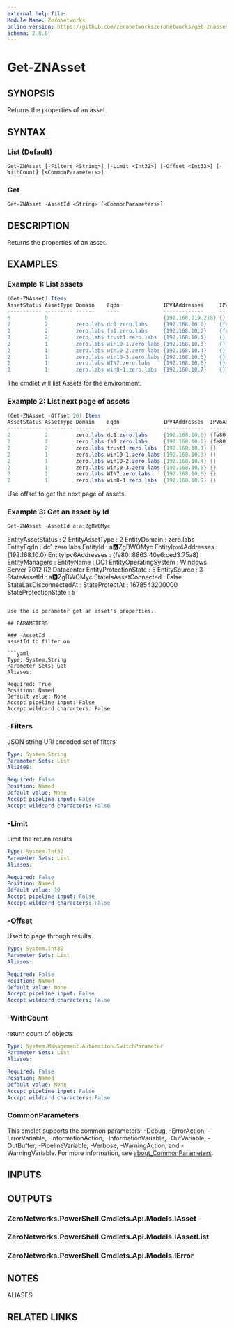 ```yaml
---
external help file:
Module Name: ZeroNetworks
online version: https://github.com/zeronetworkszeronetworks/get-znasset
schema: 2.0.0
---
```


# Get-ZNAsset

## SYNOPSIS
Returns the properties of an asset.

## SYNTAX

### List (Default)
```
Get-ZNAsset [-Filters <String>] [-Limit <Int32>] [-Offset <Int32>] [-WithCount] [<CommonParameters>]
```

### Get
```
Get-ZNAsset -AssetId <String> [<CommonParameters>]
```

## DESCRIPTION
Returns the properties of an asset.

## EXAMPLES

### Example 1: List assets
```powershell
(Get-ZNAsset).Items
AssetStatus AssetType Domain    Fqdn              IPV4Addresses     IPV6Addresses               Id           Name                          OperatingSystem                   ProtectionState Source
----------- --------- ------    ----              -------------     -------------               --           ----                          ---------------                   --------------- ------
6           0                                     {192.168.219.218} {}                          a:u:vRZwSRpH Amir Frankel's-Windows10-8fd7                                   1               2
2           2         zero.labs dc1.zero.labs     {192.168.10.0}    {fe80::8863:40e6:ced3:75a8} a:a:ZgBWOMyc DC1                           Windows Server 2012 R2 Datacenter 5               3
2           2         zero.labs fs1.zero.labs     {192.168.10.2}    {fe80::190f:e8a3:b0de:3fcd} a:a:GnyWAsYs FS1                           Windows Server 2008 R2 Datacenter 3               3
2           2         zero.labs trust1.zero.labs  {192.168.10.1}    {}                          a:a:EP2KKITZ TRUST1                        Windows Server 2019 Standard      3               3
2           1         zero.labs win10-1.zero.labs {192.168.10.3}    {}                          a:a:6BokfBbU WIN10-1                       Windows 10 Pro                    3               3
2           1         zero.labs win10-2.zero.labs {192.168.10.4}    {}                          a:a:HYZhxRzI WIN10-2                       Windows 10 Pro                    3               3
2           1         zero.labs win10-3.zero.labs {192.168.10.5}    {}                          a:a:qnRgyRA9 WIN10-3                       Windows 10 Pro                    3               3
2           1         zero.labs WIN7.zero.labs    {192.168.10.6}    {}                          a:a:5wiknOhs WIN7                          Windows 7 Ultimate                3               3
2           1         zero.labs win8-1.zero.labs  {192.168.10.7}    {}                          a:a:cxIJepiA win8-1                        Windows 8.1 Enterprise            3               3
```

The cmdlet will list Assets for the environment.

### Example 2: List next page of assets
```powershell
(Get-ZNAsset -Offset 20).Items
AssetStatus AssetType Domain    Fqdn              IPV4Addresses  IPV6Addresses               Id           Name    OperatingSystem                   ProtectionState Source
----------- --------- ------    ----              -------------  -------------               --           ----    ---------------                   --------------- ------
2           2         zero.labs dc1.zero.labs     {192.168.10.0} {fe80::8863:40e6:ced3:75a8} a:a:ZgBWOMyc DC1     Windows Server 2012 R2 Datacenter 5               3
2           2         zero.labs fs1.zero.labs     {192.168.10.2} {fe80::190f:e8a3:b0de:3fcd} a:a:GnyWAsYs FS1     Windows Server 2008 R2 Datacenter 3               3
2           2         zero.labs trust1.zero.labs  {192.168.10.1} {}                          a:a:EP2KKITZ TRUST1  Windows Server 2019 Standard      3               3
2           1         zero.labs win10-1.zero.labs {192.168.10.3} {}                          a:a:6BokfBbU WIN10-1 Windows 10 Pro                    3               3
2           1         zero.labs win10-2.zero.labs {192.168.10.4} {}                          a:a:HYZhxRzI WIN10-2 Windows 10 Pro                    3               3
2           1         zero.labs win10-3.zero.labs {192.168.10.5} {}                          a:a:qnRgyRA9 WIN10-3 Windows 10 Pro                    3               3
2           1         zero.labs WIN7.zero.labs    {192.168.10.6} {}                          a:a:5wiknOhs WIN7    Windows 7 Ultimate                3               3
2           1         zero.labs win8-1.zero.labs  {192.168.10.7} {}                          a:a:cxIJepiA win8-1  Windows 8.1 Enterprise            3               3
```

Use offset to get the next page of assets.

### Example 3: Get an asset by Id
```powershell
Get-ZNAsset -AssetId a:a:ZgBWOMyc
```

EntityAssetStatus      : 2
EntityAssetType        : 2
EntityDomain           : zero.labs
EntityFqdn             : dc1.zero.labs
EntityId               : a:a:ZgBWOMyc
EntityIpv4Addresses    : {192.168.10.0}
EntityIpv6Addresses    : {fe80::8863:40e6:ced3:75a8}
EntityManagers         : 
EntityName             : DC1
EntityOperatingSystem  : Windows Server 2012 R2 Datacenter
EntityProtectionState  : 5
EntitySource           : 3
StateAssetId           : a:a:ZgBWOMyc
StateIsAssetConnected  : False
StateLasDisconnectedAt : 
StateProtectAt         : 1678543200000
StateProtectionState   : 5
```output

Use the id parameter get an asset's properties.

## PARAMETERS

### -AssetId
assetId to filter on

```yaml
Type: System.String
Parameter Sets: Get
Aliases:

Required: True
Position: Named
Default value: None
Accept pipeline input: False
Accept wildcard characters: False
```

### -Filters
JSON string URI encoded set of fiters

```yaml
Type: System.String
Parameter Sets: List
Aliases:

Required: False
Position: Named
Default value: None
Accept pipeline input: False
Accept wildcard characters: False
```

### -Limit
Limit the return results

```yaml
Type: System.Int32
Parameter Sets: List
Aliases:

Required: False
Position: Named
Default value: 10
Accept pipeline input: False
Accept wildcard characters: False
```

### -Offset
Used to page through results

```yaml
Type: System.Int32
Parameter Sets: List
Aliases:

Required: False
Position: Named
Default value: None
Accept pipeline input: False
Accept wildcard characters: False
```

### -WithCount
return count of objects

```yaml
Type: System.Management.Automation.SwitchParameter
Parameter Sets: List
Aliases:

Required: False
Position: Named
Default value: None
Accept pipeline input: False
Accept wildcard characters: False
```

### CommonParameters
This cmdlet supports the common parameters: -Debug, -ErrorAction, -ErrorVariable, -InformationAction, -InformationVariable, -OutVariable, -OutBuffer, -PipelineVariable, -Verbose, -WarningAction, and -WarningVariable. For more information, see [about_CommonParameters](http://go.microsoft.com/fwlink/?LinkID=113216).

## INPUTS

## OUTPUTS

### ZeroNetworks.PowerShell.Cmdlets.Api.Models.IAsset

### ZeroNetworks.PowerShell.Cmdlets.Api.Models.IAssetList

### ZeroNetworks.PowerShell.Cmdlets.Api.Models.IError

## NOTES

ALIASES

## RELATED LINKS

